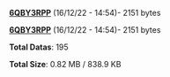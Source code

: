 [**6QBY3RPP**](/data/6QBY3RPP.txt) (16/12/22 - 14:54)- 2151 bytes

[**6QBY3RPP**](/data/6QBY3RPP.txt) (16/12/22 - 14:54)- 2151 bytes

**Total Datas**: 195

**Total Size**: 0.82 MB / 838.9 KB